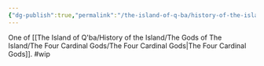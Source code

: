 ```yaml
---
{"dg-publish":true,"permalink":"/the-island-of-q-ba/history-of-the-island/the-gods-of-the-island/the-four-cardinal-gods/garyx/"}
---
```


One of [[The Island of Q'ba/History of the Island/The Gods of The Island/The Four Cardinal Gods/The Four Cardinal Gods\|The Four Cardinal Gods]].
#wip 

